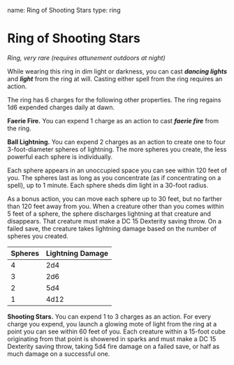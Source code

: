 name: Ring of Shooting Stars
type: ring

# Ring of Shooting Stars 
_Ring, very rare (requires attunement outdoors at night)_ 

While wearing this ring in dim light or darkness, you can cast **_dancing lights_** and **_light_** from the ring at will. Casting either spell from the ring requires an action.

The ring has 6 charges for the following other properties. The ring regains 1d6 expended charges daily at dawn.

**Faerie Fire.** You can expend 1 charge as an action to cast **_faerie fire_** from the ring.

**Ball Lightning.** You can expend 2 charges as an action to create one to four 3-foot-diameter spheres of lightning. The more spheres you create, the less powerful each sphere is individually.

Each sphere appears in an unoccupied space you can see within 120 feet of you. The spheres last as long as you concentrate (as if concentrating on a spell), up to 1 minute. Each sphere sheds dim light in a 30-foot radius.

As a bonus action, you can move each sphere up to 30 feet, but no farther than 120 feet away from you. When a creature other than you comes within 5 feet of a sphere, the sphere discharges lightning at that creature and disappears. That creature must make a DC 15 Dexterity saving throw. On a failed save, the creature takes lightning damage based on the number of spheres you created. 

| Spheres | Lightning Damage |
|---------|------------------|
| 4       | 2d4              |
| 3       | 2d6              |
| 2       | 5d4              |
| 1       | 4d12             |

**Shooting Stars.** You can expend 1 to 3 charges as an action. For every charge you expend, you launch a glowing mote of light from the ring at a point you can see within 60 feet of you. Each creature within a 15-foot cube originating from that point is showered in sparks and must make a DC 15 Dexterity saving throw, taking 5d4 fire damage on a failed save, or half as much damage on a successful one.